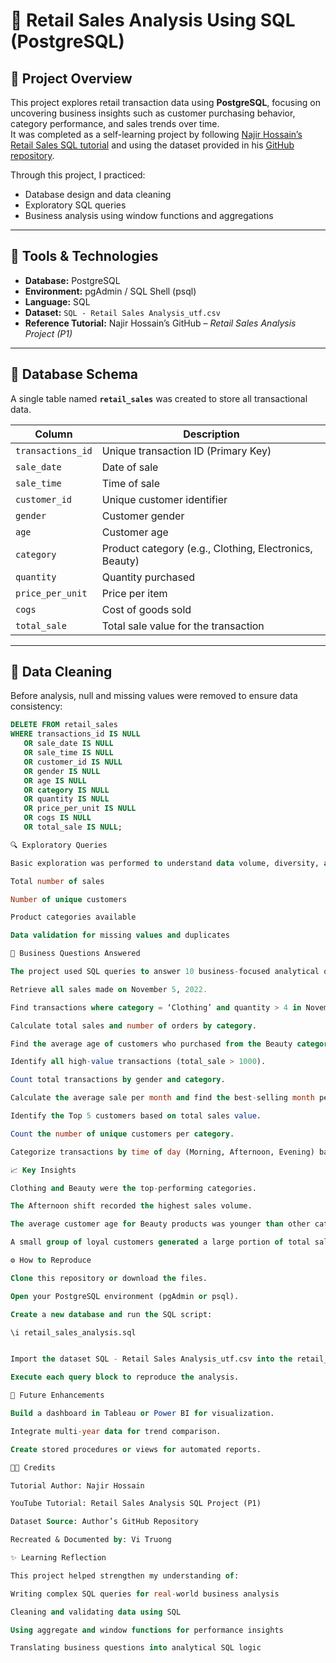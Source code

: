 # 🛒 Retail Sales Analysis Using SQL (PostgreSQL)

## 📘 Project Overview
This project explores retail transaction data using **PostgreSQL**, focusing on uncovering business insights such as customer purchasing behavior, category performance, and sales trends over time.  
It was completed as a self-learning project by following [Najir Hossain’s Retail Sales SQL tutorial](https://www.youtube.com/watch?v=ChIQjGBI3AM&t=356s) and using the dataset provided in his [GitHub repository](https://github.com/najirh/Retail-Sales-Analysis-SQL-Project--P1/tree/main).

Through this project, I practiced:
- Database design and data cleaning  
- Exploratory SQL queries  
- Business analysis using window functions and aggregations  

---

## 🧰 Tools & Technologies
- **Database:** PostgreSQL  
- **Environment:** pgAdmin / SQL Shell (psql)  
- **Language:** SQL  
- **Dataset:** `SQL - Retail Sales Analysis_utf.csv`  
- **Reference Tutorial:** Najir Hossain’s GitHub – *Retail Sales Analysis Project (P1)*  

---

## 🧩 Database Schema
A single table named **`retail_sales`** was created to store all transactional data.

| Column | Description |
|--------|--------------|
| `transactions_id` | Unique transaction ID (Primary Key) |
| `sale_date` | Date of sale |
| `sale_time` | Time of sale |
| `customer_id` | Unique customer identifier |
| `gender` | Customer gender |
| `age` | Customer age |
| `category` | Product category (e.g., Clothing, Electronics, Beauty) |
| `quantity` | Quantity purchased |
| `price_per_unit` | Price per item |
| `cogs` | Cost of goods sold |
| `total_sale` | Total sale value for the transaction |

---

## 🧹 Data Cleaning
Before analysis, null and missing values were removed to ensure data consistency:

```sql
DELETE FROM retail_sales
WHERE transactions_id IS NULL
   OR sale_date IS NULL
   OR sale_time IS NULL
   OR customer_id IS NULL
   OR gender IS NULL
   OR age IS NULL
   OR category IS NULL
   OR quantity IS NULL
   OR price_per_unit IS NULL
   OR cogs IS NULL
   OR total_sale IS NULL;

🔍 Exploratory Queries

Basic exploration was performed to understand data volume, diversity, and structure:

Total number of sales

Number of unique customers

Product categories available

Data validation for missing values and duplicates

🧠 Business Questions Answered

The project used SQL queries to answer 10 business-focused analytical questions:

Retrieve all sales made on November 5, 2022.

Find transactions where category = ‘Clothing’ and quantity > 4 in November 2022.

Calculate total sales and number of orders by category.

Find the average age of customers who purchased from the Beauty category.

Identify all high-value transactions (total_sale > 1000).

Count total transactions by gender and category.

Calculate the average sale per month and find the best-selling month per year.

Identify the Top 5 customers based on total sales value.

Count the number of unique customers per category.

Categorize transactions by time of day (Morning, Afternoon, Evening) based on sale_time.

📈 Key Insights

Clothing and Beauty were the top-performing categories.

The Afternoon shift recorded the highest sales volume.

The average customer age for Beauty products was younger than other categories.

A small group of loyal customers generated a large portion of total sales.

⚙️ How to Reproduce

Clone this repository or download the files.

Open your PostgreSQL environment (pgAdmin or psql).

Create a new database and run the SQL script:

\i retail_sales_analysis.sql


Import the dataset SQL - Retail Sales Analysis_utf.csv into the retail_sales table.

Execute each query block to reproduce the analysis.

🚀 Future Enhancements

Build a dashboard in Tableau or Power BI for visualization.

Integrate multi-year data for trend comparison.

Create stored procedures or views for automated reports.

🧑‍💻 Credits

Tutorial Author: Najir Hossain

YouTube Tutorial: Retail Sales Analysis SQL Project (P1)

Dataset Source: Author’s GitHub Repository

Recreated & Documented by: Vi Truong

✨ Learning Reflection

This project helped strengthen my understanding of:

Writing complex SQL queries for real-world business analysis

Cleaning and validating data using SQL

Using aggregate and window functions for performance insights

Translating business questions into analytical SQL logic
